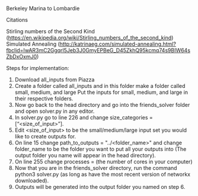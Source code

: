 #
Berkeley Marina to Lombardie

Citations 

Stirling numbers of the Second Kind (https://en.wikipedia.org/wiki/Stirling_numbers_of_the_second_kind)
Simulated Annealing (http://katrinaeg.com/simulated-annealing.html?fbclid=IwAR3mC2Ggqrl5Jeb3J0GmyEPBeG_D45ZkhQ95kcmq74s9BIW64sZbDxOxmJ0)


Steps for implementation:
1. Download all_inputs from Piazza
2. Create a folder called all_inputs and in this folder make a folder called small, medium, and large Put the inputs for small, medium, and large in their respective folders.
3. Now go back to the head directory and go into the friends_solver folder and open solver.py in any editor.
4. In solver.py go to line 226 and change size_categories = [“<size_of_input>”]. 
5. Edit <size_of_input> to be the small/medium/large input set you would like to create outputs for.
6. On line 15 change path_to_outputs = "../<folder_name>" and change folder_name to be the folder you want to put all your outputs into (The output folder you name will appear in the head directory).
7. On line 255 change processes = (the number of cores in your computer)
8. Now that you are in the friends_solver directory, run the command python3 solver.py (as long as have the most recent version of networkx downloaded). 
9. Outputs will be generated into the output folder you named on step 6. 

